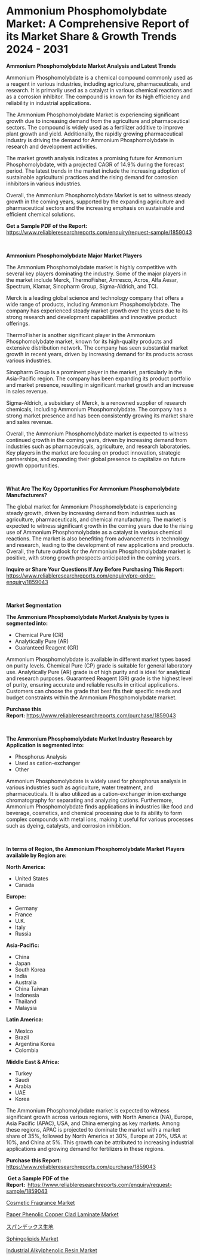 <p><h1>Ammonium Phosphomolybdate Market: A Comprehensive Report of its Market Share & Growth Trends 2024 - 2031</h1></p><p><strong>Ammonium Phosphomolybdate Market Analysis and Latest Trends</strong></p>
<p><p>Ammonium Phosphomolybdate is a chemical compound commonly used as a reagent in various industries, including agriculture, pharmaceuticals, and research. It is primarily used as a catalyst in various chemical reactions and as a corrosion inhibitor. The compound is known for its high efficiency and reliability in industrial applications.</p><p>The Ammonium Phosphomolybdate Market is experiencing significant growth due to increasing demand from the agriculture and pharmaceutical sectors. The compound is widely used as a fertilizer additive to improve plant growth and yield. Additionally, the rapidly growing pharmaceutical industry is driving the demand for Ammonium Phosphomolybdate in research and development activities.</p><p>The market growth analysis indicates a promising future for Ammonium Phosphomolybdate, with a projected CAGR of 14.9% during the forecast period. The latest trends in the market include the increasing adoption of sustainable agricultural practices and the rising demand for corrosion inhibitors in various industries.</p><p>Overall, the Ammonium Phosphomolybdate Market is set to witness steady growth in the coming years, supported by the expanding agriculture and pharmaceutical sectors and the increasing emphasis on sustainable and efficient chemical solutions.</p></p>
<p><strong>Get a Sample PDF of the Report:&nbsp;</strong> <a href="https://www.reliableresearchreports.com/enquiry/request-sample/1859043">https://www.reliableresearchreports.com/enquiry/request-sample/1859043</a></p>
<p>&nbsp;</p>
<p><strong>Ammonium Phosphomolybdate Major Market Players</strong></p>
<p><p>The Ammonium Phosphomolybdate market is highly competitive with several key players dominating the industry. Some of the major players in the market include Merck, ThermoFisher, Amresco, Acros, Alfa Aesar, Spectrum, Klamar, Sinopharm Group, Sigma-Aldrich, and TCI.</p><p>Merck is a leading global science and technology company that offers a wide range of products, including Ammonium Phosphomolybdate. The company has experienced steady market growth over the years due to its strong research and development capabilities and innovative product offerings.</p><p>ThermoFisher is another significant player in the Ammonium Phosphomolybdate market, known for its high-quality products and extensive distribution network. The company has seen substantial market growth in recent years, driven by increasing demand for its products across various industries.</p><p>Sinopharm Group is a prominent player in the market, particularly in the Asia-Pacific region. The company has been expanding its product portfolio and market presence, resulting in significant market growth and an increase in sales revenue.</p><p>Sigma-Aldrich, a subsidiary of Merck, is a renowned supplier of research chemicals, including Ammonium Phosphomolybdate. The company has a strong market presence and has been consistently growing its market share and sales revenue.</p><p>Overall, the Ammonium Phosphomolybdate market is expected to witness continued growth in the coming years, driven by increasing demand from industries such as pharmaceuticals, agriculture, and research laboratories. Key players in the market are focusing on product innovation, strategic partnerships, and expanding their global presence to capitalize on future growth opportunities.</p></p>
<p>&nbsp;</p>
<p><strong>What Are The Key Opportunities For Ammonium Phosphomolybdate Manufacturers?</strong></p>
<p><p>The global market for Ammonium Phosphomolybdate is experiencing steady growth, driven by increasing demand from industries such as agriculture, pharmaceuticals, and chemical manufacturing. The market is expected to witness significant growth in the coming years due to the rising use of Ammonium Phosphomolybdate as a catalyst in various chemical reactions. The market is also benefiting from advancements in technology and research, leading to the development of new applications and products. Overall, the future outlook for the Ammonium Phosphomolybdate market is positive, with strong growth prospects anticipated in the coming years.</p></p>
<p><strong>Inquire or Share Your Questions If Any Before Purchasing This Report:</strong> <a href="https://www.reliableresearchreports.com/enquiry/pre-order-enquiry/1859043">https://www.reliableresearchreports.com/enquiry/pre-order-enquiry/1859043</a></p>
<p>&nbsp;</p>
<p><strong>Market Segmentation</strong></p>
<p><strong>The Ammonium Phosphomolybdate Market Analysis by types is segmented into:</strong></p>
<p><ul><li>Chemical Pure (CR)</li><li>Analytically Pure (AR)</li><li>Guaranteed Reagent (GR)</li></ul></p>
<p><p>Ammonium Phosphomolybdate is available in different market types based on purity levels. Chemical Pure (CP) grade is suitable for general laboratory use. Analytically Pure (AR) grade is of high purity and is ideal for analytical and research purposes. Guaranteed Reagent (GR) grade is the highest level of purity, ensuring accurate and reliable results in critical applications. Customers can choose the grade that best fits their specific needs and budget constraints within the Ammonium Phosphomolybdate market.</p></p>
<p><strong>Purchase this Report:&nbsp;</strong><a href="https://www.reliableresearchreports.com/purchase/1859043">https://www.reliableresearchreports.com/purchase/1859043</a></p>
<p>&nbsp;</p>
<p><strong>The Ammonium Phosphomolybdate Market Industry Research by Application is segmented into:</strong></p>
<p><ul><li>Phosphorus Analysis</li><li>Used as cation-exchanger</li><li>Other</li></ul></p>
<p><p>Ammonium Phosphomolybdate is widely used for phosphorus analysis in various industries such as agriculture, water treatment, and pharmaceuticals. It is also utilized as a cation-exchanger in ion exchange chromatography for separating and analyzing cations. Furthermore, Ammonium Phosphomolybdate finds applications in industries like food and beverage, cosmetics, and chemical processing due to its ability to form complex compounds with metal ions, making it useful for various processes such as dyeing, catalysts, and corrosion inhibition.</p></p>
<p>&nbsp;</p>
<p><strong>In terms of Region, the Ammonium Phosphomolybdate Market Players available by Region are:</strong></p>
<p>
    <p> <strong> North America: </strong>
        <ul>
            <li>United States</li>
            <li>Canada</li>
        </ul>
        </p> 
    <p> <strong> Europe: </strong>
        <ul>
            <li>Germany</li>
            <li>France</li>
            <li>U.K.</li>
            <li>Italy</li>
            <li>Russia</li>
        </ul>
        </p> 
    <p> <strong> Asia-Pacific: </strong>
        <ul>
            <li>China</li>
            <li>Japan</li>
            <li>South Korea</li>
            <li>India</li>
            <li>Australia</li>
            <li>China Taiwan</li>
            <li>Indonesia</li>
            <li>Thailand</li>
            <li>Malaysia</li>
        </ul>
        </p> 
    <p> <strong> Latin America: </strong>
        <ul>
            <li>Mexico</li>
            <li>Brazil</li>
            <li>Argentina Korea</li>
            <li>Colombia</li>
        </ul>
        </p> 
    <p> <strong> Middle East & Africa: </strong>
        <ul>
            <li>Turkey</li>
            <li>Saudi</li>
            <li>Arabia</li>
            <li>UAE</li>
            <li>Korea</li>
        </ul>
    </p>
    </p>
<p><p>The Ammonium Phosphomolybdate market is expected to witness significant growth across various regions, with North America (NA), Europe, Asia Pacific (APAC), USA, and China emerging as key markets. Among these regions, APAC is projected to dominate the market with a market share of 35%, followed by North America at 30%, Europe at 20%, USA at 10%, and China at 5%. This growth can be attributed to increasing industrial applications and growing demand for fertilizers in these regions.</p></p>
<p><strong>Purchase this Report: </strong><a href="https://www.reliableresearchreports.com/purchase/1859043">https://www.reliableresearchreports.com/purchase/1859043</a></p>
<p>&nbsp;<strong>Get a Sample PDF of the Report:&nbsp;&nbsp;</strong><a href="https://www.reliableresearchreports.com/enquiry/request-sample/1859043">https://www.reliableresearchreports.com/enquiry/request-sample/1859043</a></p>
<p><strong></strong></p>
<p><p><a href="https://github.com/jj19131/Market-Research-Report-List-1/blob/main/cosmetic-fragrance-market.md">Cosmetic Fragrance Market</a></p><p><a href="https://issuu.com/reportprime-2/docs/paper-phenolic-copper-clad-laminate-market-size-20">Paper Phenolic Copper Clad Laminate Market</a></p><p><a href="https://github.com/oafhukehf4709715/Market-Research-Report-List-1/blob/main/1102786192317.md">スパンデックス生地</a></p><p><a href="https://github.com/jodemen/Market-Research-Report-List-1/blob/main/sphingolipids-market.md">Sphingolipids Market</a></p><p><a href="https://issuu.com/reportprime-2/docs/industrial-alkylphenolic-resin-market-size-2030.pp">Industrial Alkylphenolic Resin Market</a></p></p>